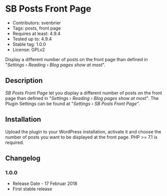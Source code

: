 # SB Posts Front Page
* Contributors: svenbrier
* Tags: posts, front page
* Requires at least: 4.9.4
* Tested up to: 4.9.4
* Stable tag: 1.0.0
* License: GPLv2

Display a different number of posts on the front page than defined in "<em>Settings › Reading › Blog pages show at most</em>".

## Description

<em>SB Posts Front Page</em> let you display a different number of posts on the front page than defined in
"<em>Settings › Reading › Blog pages show at most</em>". The Plugin Settings can be found at
"<em>Settings › SB Posts Front Page</em>".

## Installation

Upload the plugin to your WordPress installation, activate it and choose the number of posts you want to be displayed at the front page.
PHP >= 7.1 is required.

## Changelog

### 1.0.0
* Release Date - 17 Februar 2018
* First stable release